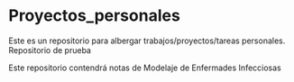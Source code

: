 # Proyectos_personales
Este es un repositorio para albergar trabajos/proyectos/tareas personales. Repositorio de prueba

Este repositorio contendrá notas de Modelaje de Enfermades Infecciosas

